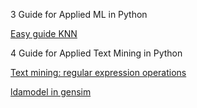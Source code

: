 3 Guide for Applied ML in Python

[Easy guide KNN](https://kevinzakka.github.io/2016/07/13/k-nearest-neighbor/)

4 Guide for Applied Text Mining in Python

[Text mining: regular expression operations](https://docs.python.org/3/library/re.html)

[ldamodel in gensim](https://radimrehurek.com/gensim/models/ldamodel.html)
